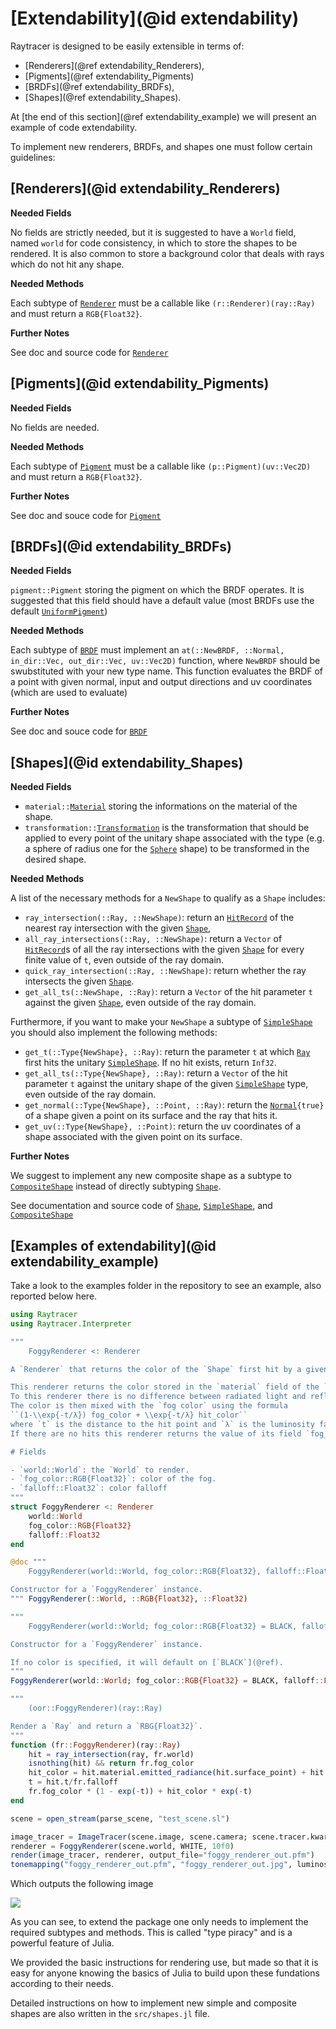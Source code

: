 # [Extendability](@id extendability)

Raytracer is designed to be easily extensible in terms of:
- [Renderers](@ref extendability_Renderers), 
- [Pigments](@ref extendability_Pigments)
- [BRDFs](@ref extendability_BRDFs), 
- [Shapes](@ref extendability_Shapes). 

At [the end of this section](@ref extendability_example) we will present an example of code extendability.

To implement new renderers, BRDFs, and shapes one must follow certain guidelines:

## [Renderers](@id extendability_Renderers)

**Needed Fields**

No fields are strictly needed, but it is suggested to have a `World` field, named `world` for code consistency, in which to store the shapes to be rendered. It is also common to store a background color that deals with rays which do not hit any shape.

**Needed Methods**

Each subtype of [`Renderer`](@ref) must be a callable like `(r::Renderer)(ray::Ray)` and must return a `RGB{Float32}`.

**Further Notes**

See doc and source code for [`Renderer`](@ref)

## [Pigments](@id extendability_Pigments)

**Needed Fields**

No fields are needed.

**Needed Methods**

Each subtype of [`Pigment`](@ref) must be a callable like `(p::Pigment)(uv::Vec2D)` and must return a `RGB{Float32}`.

**Further Notes**

See doc and souce code for [`Pigment`](@ref)

## [BRDFs](@id extendability_BRDFs)

**Needed Fields**

`pigment::Pigment` storing the pigment on which the BRDF operates. It is suggested that this field should have a default value (most BRDFs use the default [`UniformPigment`](@ref))

**Needed Methods**

Each subtype of [`BRDF`](@ref) must implement an `at(::NewBRDF, ::Normal, in_dir::Vec, out_dir::Vec, uv::Vec2D)` function, where `NewBRDF` should be swubstituted with your new type name. This function evaluates the BRDF of a point with given normal, input and output directions and uv coordinates (which are used to evaluate)

**Further Notes**

See doc and souce code for [`BRDF`](@ref)

## [Shapes](@id extendability_Shapes)

**Needed Fields**

- `material::`[`Material`](@ref) storing the informations on the material of the shape.
- `transformation::`[`Transformation`](@ref) is the transformation that should be applied to every point of the unitary shape associated with the type (e.g. a sphere of radius one for the [`Sphere`](@ref) shape) to be transformed in the desired shape.

**Needed Methods**

 A list of the necessary methods for a `NewShape` to qualify as a `Shape` includes:
- `ray_intersection(::Ray, ::NewShape)`: return an [`HitRecord`](@ref) of the nearest ray intersection with the given [`Shape`](@ref),
- `all_ray_intersections(::Ray, ::NewShape)`: return a `Vector` of [`HitRecord`](@ref)s of all the ray intersections with the given [`Shape`](@ref) for every finite value of `t`, even outside of the ray domain.
- `quick_ray_intersection(::Ray, ::NewShape)`: return whether the ray intersects the given [`Shape`](@ref).
- `get_all_ts(::NewShape, ::Ray)`: return a `Vector` of the hit parameter `t` against the given [`Shape`](@ref), even outside of the ray domain.

Furthermore, if you want to make your `NewShape` a subtype of [`SimpleShape`](@ref) you should also implement the following methods:

- `get_t(::Type{NewShape}, ::Ray)`: return the parameter `t` at which [`Ray`](@ref) first hits the unitary [`SimpleShape`](@ref). If no hit exists, return `Inf32`.
- `get_all_ts(::Type{NewShape}, ::Ray)`: return a `Vector` of the hit parameter `t` against the unitary shape of the given [`SimpleShape`](@ref) type, even outside of the ray domain.
- `get_normal(::Type{NewShape}, ::Point, ::Ray)`: return the [`Normal`](@ref)`{true}` of a shape given a point on its surface and the ray that hits it.
- `get_uv(::Type{NewShape}, ::Point)`: return the uv coordinates of a shape associated with the given point on its surface.

**Further Notes**

We suggest to implement any new composite shape as a subtype to [`CompositeShape`](@ref) instead of directly subtyping [`Shape`](@ref).

See documentation and source code of [`Shape`](@ref), [`SimpleShape`](@ref), and [`CompositeShape`](@ref)

## [Examples of extendability](@id extendability_example)

Take a look to the examples folder in the repository to see an example, also reported below here.

```julia
using Raytracer
using Raytracer.Interpreter

"""
    FoggyRenderer <: Renderer

A `Renderer` that returns the color of the `Shape` first hit by a given `Ray` mixed with the fog_color depending on distance travelled.

This renderer returns the color stored in the `material` field of the `Shape` first hit by the given `Ray` at the hit point.
To this renderer there is no difference between radiated light and reflected color. There are no shades, diffusions or reflections.
The color is then mixed with the `fog color` using the formula
``(1-\\exp{-t/λ}) fog_color + \\exp{-t/λ} hit_color``
where `t` is the distance to the hit point and `λ` is the luminosity falloff.
If there are no hits this renderer returns the value of its field `fog_color`.

# Fields

- `world::World`: the `World` to render.
- `fog_color::RGB{Float32}`: color of the fog.
- `falloff::Float32`: color falloff
"""
struct FoggyRenderer <: Renderer
	world::World
	fog_color::RGB{Float32}
	falloff::Float32
end

@doc """
    FoggyRenderer(world::World, fog_color::RGB{Float32}, falloff::Float32)

Constructor for a `FoggyRenderer` instance.
""" FoggyRenderer(::World, ::RGB{Float32}, ::Float32)

"""
    FoggyRenderer(world::World; fog_color::RGB{Float32} = BLACK, falloff::Float32 = 1f0)

Constructor for a `FoggyRenderer` instance.

If no color is specified, it will default on [`BLACK`](@ref).
"""
FoggyRenderer(world::World; fog_color::RGB{Float32} = BLACK, falloff::Float32 = 1f0) = FlatRenderer(world, fog_color, falloff)

"""
    (oor::FoggyRenderer)(ray::Ray)

Render a `Ray` and return a `RBG{Float32}`.
"""
function (fr::FoggyRenderer)(ray::Ray)
    hit = ray_intersection(ray, fr.world)
    isnothing(hit) && return fr.fog_color 
	hit_color = hit.material.emitted_radiance(hit.surface_point) + hit.material.brdf.pigment(hit.surface_point)
	t = hit.t/fr.falloff
	fr.fog_color * (1 - exp(-t)) + hit_color * exp(-t)
end

scene = open_stream(parse_scene, "test_scene.sl")

image_tracer = ImageTracer(scene.image, scene.camera; scene.tracer.kwargs...)
renderer = FoggyRenderer(scene.world, WHITE, 10f0)
render(image_tracer, renderer, output_file="foggy_renderer_out.pfm")
tonemapping("foggy_renderer_out.pfm", "foggy_renderer_out.jpg", luminosity = 0.5f0)
```

Which outputs the following image

![](https://i.imgur.com/T3UmNOO.jpg)

As you can see, to extend the package one only needs to implement the required subtypes and methods. This is called "type piracy" and is a powerful feature of Julia.

We provided the basic instructions for rendering use, but made so that it is easy for anyone knowing the basics of Julia to build upon these fundations according to their needs.

Detailed instructions on how to implement new simple and composite shapes are also written in the `src/shapes.jl` file.